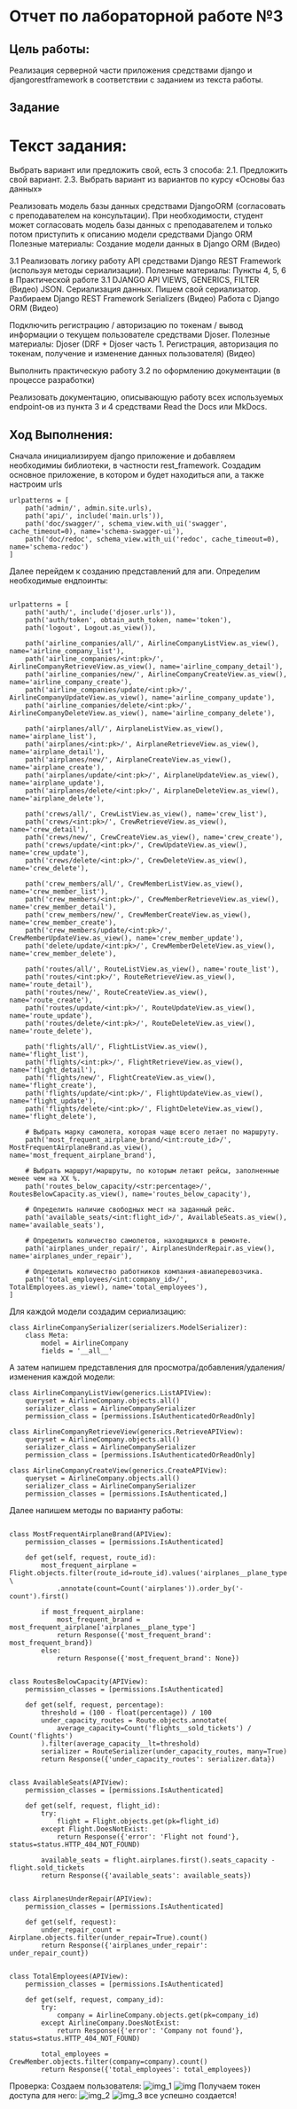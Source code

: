 # Отчет по лабораторной работе №3
## Цель работы:
Реализация серверной части приложения средствами django и djangorestframework в соответствии с заданием из текста работы.

## Задание
# Текст задания:
Выбрать вариант или предложить свой, есть 3 способа: 2.1. Предложить свой вариант. 2.3. Выбрать вариант из вариантов по курсу «Основы баз данных»

Реализовать модель базы данных средствами DjangoORM (согласовать с преподавателем на консультации). При необходимости, студент может согласовать модель базы данных с преподавателем и только потом приступить к описанию модели средствами Django ORM Полезные материалы: Создание модели данных в Django ORM (Видео)

3.1 Реализовать логику работу API средствами Django REST Framework (используя методы сериализации). Полезные материалы: Пункты 4, 5, 6 в Практической работе 3.1 DJANGO API VIEWS, GENERICS, FILTER (Видео) JSON. Сериализация данных. Пишем свой сериализатор. Разбираем Django REST Framework Serializers (Видео) Работа с Django ORM (Видео)

Подключить регистрацию / авторизацию по токенам / вывод информации о текущем пользователе средствами Djoser. Полезные материалы: Djoser (DRF + Djoser часть 1. Регистрация, авторизация по токенам, получение и изменение данных пользователя) (Видео)

Выполнить практическую работу 3.2 по оформлению документации (в процессе разработки)

Реализовать документацию, описывающую работу всех используемых endpoint-ов из пункта 3 и 4 средствами Read the Docs или MkDocs.

## Ход Выполнения:
Сначала инициализируем django приложение и добавляем необходимиы библиотеки, в частности rest_framework. Создадим основное приложение, в котором и будет находиться апи, а также настроим urls
```
urlpatterns = [
    path('admin/', admin.site.urls),
    path('api/', include('main.urls')), 
    path('doc/swagger/', schema_view.with_ui('swagger', cache_timeout=0), name='schema-swagger-ui'),
    path('doc/redoc', schema_view.with_ui('redoc', cache_timeout=0), name='schema-redoc')
]
```
Далее перейдем к созданию представлений для апи. Определим необходимые ендпоинты:
```

urlpatterns = [
    path('auth/', include('djoser.urls')),
    path('auth/token', obtain_auth_token, name='token'),
    path('logout', Logout.as_view()),

    path('airline_companies/all/', AirlineCompanyListView.as_view(), name='airline_company_list'),
    path('airline_companies/<int:pk>/', AirlineCompanyRetrieveView.as_view(), name='airline_company_detail'),
    path('airline_companies/new/', AirlineCompanyCreateView.as_view(), name='airline_company_create'),
    path('airline_companies/update/<int:pk>/', AirlineCompanyUpdateView.as_view(), name='airline_company_update'),
    path('airline_companies/delete/<int:pk>/', AirlineCompanyDeleteView.as_view(), name='airline_company_delete'),

    path('airplanes/all/', AirplaneListView.as_view(), name='airplane_list'),
    path('airplanes/<int:pk>/', AirplaneRetrieveView.as_view(), name='airplane_detail'),
    path('airplanes/new/', AirplaneCreateView.as_view(), name='airplane_create'),
    path('airplanes/update/<int:pk>/', AirplaneUpdateView.as_view(), name='airplane_update'),
    path('airplanes/delete/<int:pk>/', AirplaneDeleteView.as_view(), name='airplane_delete'),

    path('crews/all/', CrewListView.as_view(), name='crew_list'),
    path('crews/<int:pk>/', CrewRetrieveView.as_view(), name='crew_detail'),
    path('crews/new/', CrewCreateView.as_view(), name='crew_create'),
    path('crews/update/<int:pk>/', CrewUpdateView.as_view(), name='crew_update'),
    path('crews/delete/<int:pk>/', CrewDeleteView.as_view(), name='crew_delete'),

    path('crew_members/all/', CrewMemberListView.as_view(), name='crew_member_list'),
    path('crew_members/<int:pk>/', CrewMemberRetrieveView.as_view(), name='crew_member_detail'),
    path('crew_members/new/', CrewMemberCreateView.as_view(), name='crew_member_create'),
    path('crew_members/update/<int:pk>/', CrewMemberUpdateView.as_view(), name='crew_member_update'),
    path('delete/update/<int:pk>/', CrewMemberDeleteView.as_view(), name='crew_member_delete'),

    path('routes/all/', RouteListView.as_view(), name='route_list'),
    path('routes/<int:pk>/', RouteRetrieveView.as_view(), name='route_detail'),
    path('routes/new/', RouteCreateView.as_view(), name='route_create'),
    path('routes/update/<int:pk>/', RouteUpdateView.as_view(), name='route_update'),
    path('routes/delete/<int:pk>/', RouteDeleteView.as_view(), name='route_delete'),

    path('flights/all/', FlightListView.as_view(), name='flight_list'),
    path('flights/<int:pk>/', FlightRetrieveView.as_view(), name='flight_detail'),
    path('flights/new/', FlightCreateView.as_view(), name='flight_create'),
    path('flights/update/<int:pk>/', FlightUpdateView.as_view(), name='flight_update'),
    path('flights/delete/<int:pk>/', FlightDeleteView.as_view(), name='flight_delete'),

    # Выбрать марку самолета, которая чаще всего летает по маршруту.
    path('most_frequent_airplane_brand/<int:route_id>/', MostFrequentAirplaneBrand.as_view(), name='most_frequent_airplane_brand'),

    # Выбрать маршрут/маршруты, по которым летают рейсы, заполненные менее чем на ХХ %.
    path('routes_below_capacity/<str:percentage>/', RoutesBelowCapacity.as_view(), name='routes_below_capacity'),

    # Определить наличие свободных мест на заданный рейс.
    path('available_seats/<int:flight_id>/', AvailableSeats.as_view(), name='available_seats'),

    # Определить количество самолетов, находящихся в ремонте.
    path('airplanes_under_repair/', AirplanesUnderRepair.as_view(), name='airplanes_under_repair'),

    # Определить количество работников компания-авиаперевозчика.
    path('total_employees/<int:company_id>/', TotalEmployees.as_view(), name='total_employees'),
]
```
Для каждой модели создадим сериализацию:
```
class AirlineCompanySerializer(serializers.ModelSerializer):
    class Meta:
        model = AirlineCompany
        fields = '__all__'
```
А затем напишем представления для просмотра/добавления/удаления/изменения каждой модели:
```
class AirlineCompanyListView(generics.ListAPIView):
    queryset = AirlineCompany.objects.all()
    serializer_class = AirlineCompanySerializer
    permission_class = [permissions.IsAuthenticatedOrReadOnly]

class AirlineCompanyRetrieveView(generics.RetrieveAPIView):
    queryset = AirlineCompany.objects.all()
    serializer_class = AirlineCompanySerializer
    permission_class = [permissions.IsAuthenticatedOrReadOnly]

class AirlineCompanyCreateView(generics.CreateAPIView):
    queryset = AirlineCompany.objects.all()
    serializer_class = AirlineCompanySerializer
    permission_classes = [permissions.IsAuthenticated,]
```

Далее напишем методы по варианту работы:
```

class MostFrequentAirplaneBrand(APIView):
    permission_classes = [permissions.IsAuthenticated]

    def get(self, request, route_id):
        most_frequent_airplane = Flight.objects.filter(route_id=route_id).values('airplanes__plane_type') \
            .annotate(count=Count('airplanes')).order_by('-count').first()

        if most_frequent_airplane:
            most_frequent_brand = most_frequent_airplane['airplanes__plane_type']
            return Response({'most_frequent_brand': most_frequent_brand})
        else:
            return Response({'most_frequent_brand': None})


class RoutesBelowCapacity(APIView):
    permission_classes = [permissions.IsAuthenticated]

    def get(self, request, percentage):
        threshold = (100 - float(percentage)) / 100
        under_capacity_routes = Route.objects.annotate(
            average_capacity=Count('flights__sold_tickets') / Count('flights')
        ).filter(average_capacity__lt=threshold)
        serializer = RouteSerializer(under_capacity_routes, many=True)
        return Response({'under_capacity_routes': serializer.data})


class AvailableSeats(APIView):
    permission_classes = [permissions.IsAuthenticated]

    def get(self, request, flight_id):
        try:
            flight = Flight.objects.get(pk=flight_id)
        except Flight.DoesNotExist:
            return Response({'error': 'Flight not found'}, status=status.HTTP_404_NOT_FOUND)

        available_seats = flight.airplanes.first().seats_capacity - flight.sold_tickets
        return Response({'available_seats': available_seats})


class AirplanesUnderRepair(APIView):
    permission_classes = [permissions.IsAuthenticated]

    def get(self, request):
        under_repair_count = Airplane.objects.filter(under_repair=True).count()
        return Response({'airplanes_under_repair': under_repair_count})


class TotalEmployees(APIView):
    permission_classes = [permissions.IsAuthenticated]

    def get(self, request, company_id):
        try:
            company = AirlineCompany.objects.get(pk=company_id)
        except AirlineCompany.DoesNotExist:
            return Response({'error': 'Company not found'}, status=status.HTTP_404_NOT_FOUND)

        total_employees = CrewMember.objects.filter(company=company).count()
        return Response({'total_employees': total_employees})

```
Проверка:
Создаем пользователя:
![img_1](img_1.png)
![img](img.png)
Получаем токен доступа для него:
![img_2](img_2.png)
![img_3](img_3.png)
все успешно создается!
